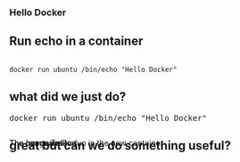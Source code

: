 <section>
<h3>Hello Docker</h3>
</section>

<section>
<h2>Run echo in a container</h2>
<pre><code data-trim contenteditable>
docker run ubuntu /bin/echo "Hello Docker"
</code></pre>
</section>

<section>
<h2>what did we just do?</h2>

<pre>
<span class="fragment highlight-current-green" data-fragment-index=1>docker run</span> <span data-fragment-index=2 class="fragment highlight-current-green">ubuntu</span> <span data-fragment-index=3 class="fragment highlight-current-green">/bin/echo "Hello Docker"</span>
</pre>

<div style='position: absolute;'>
<p class="fragment fade-in-then-out" data-fragment-index=1>
The run command
</p>
</div>
<div style='position: absolute;'>
<p class="fragment fade-in-then-out" data-fragment-index=2>
The Image To Run
</p>
</div>
<div style='position: absolute;'>
<p class="fragment fade-in-then-out" data-fragment-index=3>
The command to run in the new container
</p>
</div>
</section>

<section>
<h2>great but can we do something useful?</h2>
</section>
